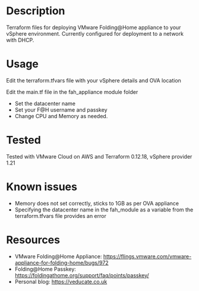 #  Description
Terraform files for deploying VMware Folding@Home appliance to your vSphere environment.
Currently configured for deployment to a network with DHCP.

#  Usage
Edit the terraform.tfvars file with your vSphere details and OVA location

Edit the main.tf file in the fah_appliance module folder
* Set the datacenter name
* Set your F@H username and passkey 
* Change CPU and Memory as needed.

#  Tested
Tested with VMware Cloud on AWS and Terraform 0.12.18, vSphere provider 1.21

#  Known issues
* Memory does not set correctly, sticks to 1GB as per OVA appliance
* Specifying the datacenter name in the fah_module as a variable from the terraform.tfvars file provides an error 

#  Resources
* VMware Folding@Home Appliance: https://flings.vmware.com/vmware-appliance-for-folding-home/bugs/972
* Folding@Home Passkey: https://foldingathome.org/support/faq/points/passkey/
* Personal blog: https://veducate.co.uk
